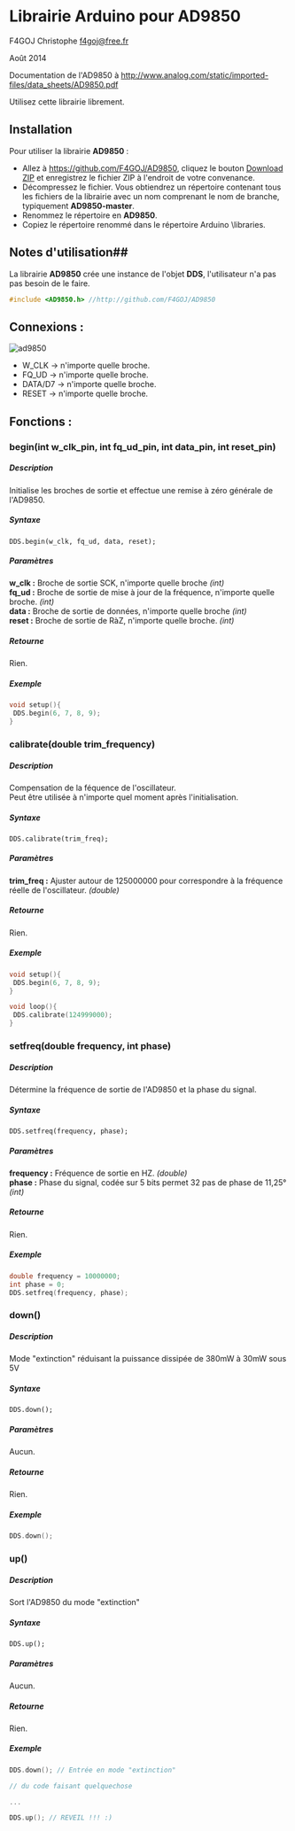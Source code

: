 # Librairie Arduino pour AD9850 #
F4GOJ Christophe f4goj@free.fr

Août 2014

Documentation de l'AD9850 à http://www.analog.com/static/imported-files/data_sheets/AD9850.pdf

Utilisez cette librairie librement.

## Installation ##
Pour utiliser la librairie **AD9850** :
- Allez à https://github.com/F4GOJ/AD9850, cliquez le bouton [Download ZIP](https://github.com/F4GOJ/AD9850/archive/master.zip) et enregistrez le fichier ZIP à l'endroit de votre convenance.
- Décompressez le fichier. Vous obtiendrez un répertoire contenant tous les fichiers de la librairie avec un nom comprenant le nom de branche, typiquement **AD9850-master**.
- Renommez le répertoire en **AD9850**.
- Copiez le répertoire renommé dans le répertoire Arduino \libraries.


## Notes d'utilisation##

La librairie **AD9850** crée une instance de l'objet **DDS**, l'utilisateur n'a pas pas besoin de le faire.

```c++
#include <AD9850.h> //http://github.com/F4GOJ/AD9850
```
## Connexions : ##

![ad9850](https://raw.githubusercontent.com/F4GOJ/AD9850/master/images/AD9850.png)

- W_CLK   -> n'importe quelle broche.
- FQ_UD   -> n'importe quelle broche.
- DATA/D7 -> n'importe quelle broche.
- RESET   -> n'importe quelle broche.

## Fonctions : ##

### begin(int w_clk_pin, int fq_ud_pin, int data_pin, int reset_pin)
##### Description
Initialise les broches de sortie et effectue une remise à zéro générale de l'AD9850.
##### Syntaxe
`DDS.begin(w_clk, fq_ud, data, reset);`
##### Paramètres
**w_clk :** Broche de sortie SCK, n'importe quelle broche *(int)*<br>
**fq_ud :** Broche de sortie de mise à jour de la fréquence, n'importe quelle broche. *(int)*<br>
**data :** Broche de sortie de données, n'importe quelle broche *(int)*<br>
**reset :** Broche de sortie de RàZ, n'importe quelle broche. *(int)*
##### Retourne
Rien.
##### Exemple
```c++
void setup(){
 DDS.begin(6, 7, 8, 9);
}
```
### calibrate(double trim_frequency)
##### Description
Compensation de la féquence de l'oscillateur.<br>
Peut être utilisée à n'importe quel moment après l'initialisation.
##### Syntaxe
`DDS.calibrate(trim_freq);`
##### Paramètres
**trim_freq :** Ajuster autour de 125000000 pour correspondre à la fréquence réelle de l'oscillateur. *(double)*
##### Retourne
Rien.
##### Exemple
```c++
void setup(){
 DDS.begin(6, 7, 8, 9);
}

void loop(){
 DDS.calibrate(124999000);
}
```
### setfreq(double frequency, int phase)
##### Description
Détermine la fréquence de sortie de l'AD9850 et la phase du signal.
##### Syntaxe
`DDS.setfreq(frequency, phase);`
##### Paramètres
**frequency :** Fréquence de sortie en HZ. *(double)*<br>
**phase :** Phase du signal, codée sur 5 bits permet 32 pas de phase de 11,25° *(int)*
##### Retourne
Rien.
##### Exemple
```c++
double frequency = 10000000;
int phase = 0;
DDS.setfreq(frequency, phase);
```
### down()
##### Description
Mode "extinction" réduisant la puissance dissipée de 380mW à 30mW sous 5V
##### Syntaxe
`DDS.down();`
##### Paramètres
Aucun.
##### Retourne
Rien.
##### Exemple
```c++
DDS.down();
```
### up()
##### Description
Sort l'AD9850 du mode "extinction"
##### Syntaxe
`DDS.up();`
##### Paramètres
Aucun.
##### Retourne
Rien.
##### Exemple
```c++
DDS.down(); // Entrée en mode "extinction"

// du code faisant quelquechose

...

DDS.up(); // REVEIL !!! :)
```
